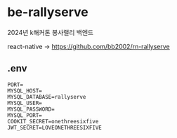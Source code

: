 # be-rallyserve
2024년 k해커톤 봉사랠리 백엔드

react-native -> https://github.com/bb2002/rn-rallyserve

## .env
```
PORT=
MYSQL_HOST=
MYSQL_DATABASE=rallyserve
MYSQL_USER=
MYSQL_PASSWORD=
MYSQL_PORT=
COOKIT_SECRET=onethreesixfive
JWT_SECRET=LOVEONETHREESIXFIVE
```
